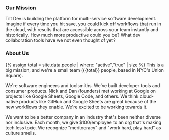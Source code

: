 
### Our Mission

Tilt Dev is building the platform for multi-service software
development. Imagine if every time you hit save, you could kick off workflows
that run in the cloud, with results that are accessible across your team
instantly and historically. How much more productive could you be? What
dev collaboration tools have we not even thought of yet?

### About Us

{% assign total = site.data.people | where: "active","true" | size %}
This is a big mission, and we're a small team ({{total}} people, based in NYC's Union Square).

We're software engineers and toolsmiths. We've built developer tools and
consumer products. Nick and Dan (founders) met working at Google on projects
like Google Sheets, Google Code, and others. We think cloud-native products like
GitHub and Google Sheets are great because of the new workflows they
enable. We're excited to be working towards it.

We want to be a better company in an industry that's been neither diverse nor
inclusive. Each month, we give $100/employee to an org that's making tech less
toxic. We recognize "meritocracy" and "work hard, play hard" as culture smells.
